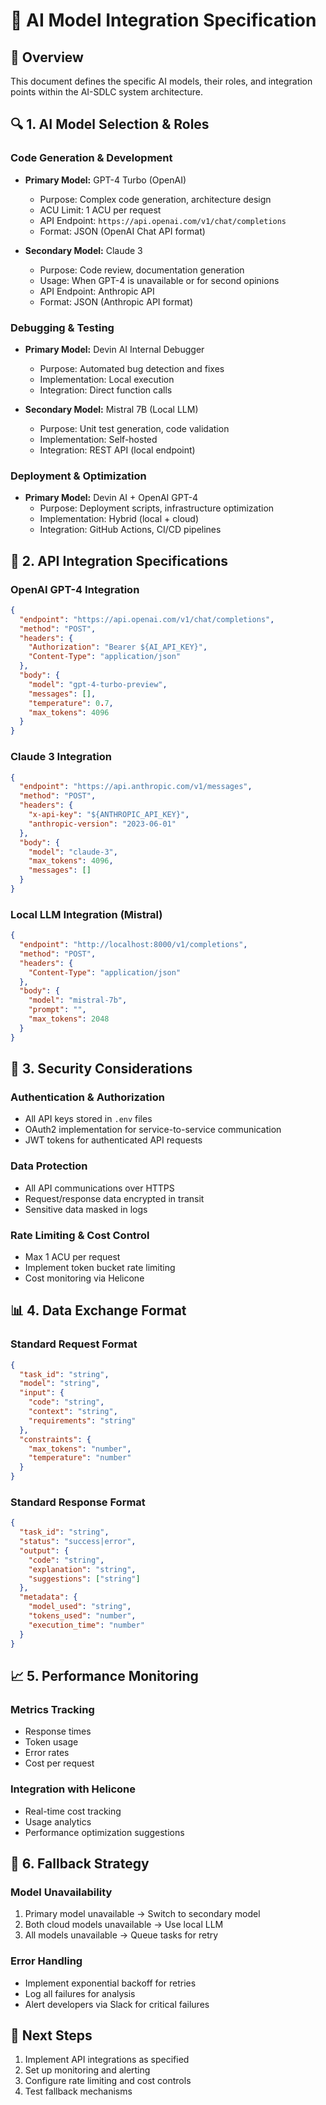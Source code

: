 # 🤖 AI Model Integration Specification

## 📌 Overview
This document defines the specific AI models, their roles, and integration points within the AI-SDLC system architecture.

## 🔍 1. AI Model Selection & Roles

### Code Generation & Development
- **Primary Model:** GPT-4 Turbo (OpenAI)
  - Purpose: Complex code generation, architecture design
  - ACU Limit: 1 ACU per request
  - API Endpoint: `https://api.openai.com/v1/chat/completions`
  - Format: JSON (OpenAI Chat API format)

- **Secondary Model:** Claude 3
  - Purpose: Code review, documentation generation
  - Usage: When GPT-4 is unavailable or for second opinions
  - API Endpoint: Anthropic API
  - Format: JSON (Anthropic API format)

### Debugging & Testing
- **Primary Model:** Devin AI Internal Debugger
  - Purpose: Automated bug detection and fixes
  - Implementation: Local execution
  - Integration: Direct function calls

- **Secondary Model:** Mistral 7B (Local LLM)
  - Purpose: Unit test generation, code validation
  - Implementation: Self-hosted
  - Integration: REST API (local endpoint)

### Deployment & Optimization
- **Primary Model:** Devin AI + OpenAI GPT-4
  - Purpose: Deployment scripts, infrastructure optimization
  - Implementation: Hybrid (local + cloud)
  - Integration: GitHub Actions, CI/CD pipelines

## 🔌 2. API Integration Specifications

### OpenAI GPT-4 Integration
```json
{
  "endpoint": "https://api.openai.com/v1/chat/completions",
  "method": "POST",
  "headers": {
    "Authorization": "Bearer ${AI_API_KEY}",
    "Content-Type": "application/json"
  },
  "body": {
    "model": "gpt-4-turbo-preview",
    "messages": [],
    "temperature": 0.7,
    "max_tokens": 4096
  }
}
```

### Claude 3 Integration
```json
{
  "endpoint": "https://api.anthropic.com/v1/messages",
  "method": "POST",
  "headers": {
    "x-api-key": "${ANTHROPIC_API_KEY}",
    "anthropic-version": "2023-06-01"
  },
  "body": {
    "model": "claude-3",
    "max_tokens": 4096,
    "messages": []
  }
}
```

### Local LLM Integration (Mistral)
```json
{
  "endpoint": "http://localhost:8000/v1/completions",
  "method": "POST",
  "headers": {
    "Content-Type": "application/json"
  },
  "body": {
    "model": "mistral-7b",
    "prompt": "",
    "max_tokens": 2048
  }
}
```

## 🔐 3. Security Considerations

### Authentication & Authorization
- All API keys stored in `.env` files
- OAuth2 implementation for service-to-service communication
- JWT tokens for authenticated API requests

### Data Protection
- All API communications over HTTPS
- Request/response data encrypted in transit
- Sensitive data masked in logs

### Rate Limiting & Cost Control
- Max 1 ACU per request
- Implement token bucket rate limiting
- Cost monitoring via Helicone

## 📊 4. Data Exchange Format

### Standard Request Format
```json
{
  "task_id": "string",
  "model": "string",
  "input": {
    "code": "string",
    "context": "string",
    "requirements": "string"
  },
  "constraints": {
    "max_tokens": "number",
    "temperature": "number"
  }
}
```

### Standard Response Format
```json
{
  "task_id": "string",
  "status": "success|error",
  "output": {
    "code": "string",
    "explanation": "string",
    "suggestions": ["string"]
  },
  "metadata": {
    "model_used": "string",
    "tokens_used": "number",
    "execution_time": "number"
  }
}
```

## 📈 5. Performance Monitoring

### Metrics Tracking
- Response times
- Token usage
- Error rates
- Cost per request

### Integration with Helicone
- Real-time cost tracking
- Usage analytics
- Performance optimization suggestions

## 🔄 6. Fallback Strategy

### Model Unavailability
1. Primary model unavailable → Switch to secondary model
2. Both cloud models unavailable → Use local LLM
3. All models unavailable → Queue tasks for retry

### Error Handling
- Implement exponential backoff for retries
- Log all failures for analysis
- Alert developers via Slack for critical failures

## 📝 Next Steps
1. Implement API integrations as specified
2. Set up monitoring and alerting
3. Configure rate limiting and cost controls
4. Test fallback mechanisms
